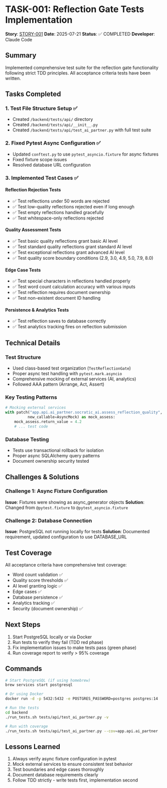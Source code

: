 # TASK-001: Reflection Gate Tests Implementation

**Story**: [STORY-001](../../stories/backend/STORY-001-reflection-gate-tests.md)
**Date**: 2025-07-21
**Status**: ✅ COMPLETED
**Developer**: Claude Code

## Summary

Implemented comprehensive test suite for the reflection gate functionality following strict TDD principles. All acceptance criteria tests have been written.

## Tasks Completed

### 1. Test File Structure Setup ✅

- Created `/backend/tests/api/` directory
- Created `/backend/tests/api/__init__.py`
- Created `/backend/tests/api/test_ai_partner.py` with full test suite

### 2. Fixed Pytest Async Configuration ✅

- Updated `conftest.py` to use `pytest_asyncio.fixture` for async fixtures
- Fixed fixture scope issues
- Resolved database URL configuration

### 3. Implemented Test Cases ✅

#### Reflection Rejection Tests

- ✅ Test reflections under 50 words are rejected
- ✅ Test low-quality reflections rejected even if long enough
- ✅ Test empty reflections handled gracefully
- ✅ Test whitespace-only reflections rejected

#### Quality Assessment Tests

- ✅ Test basic quality reflections grant basic AI level
- ✅ Test standard quality reflections grant standard AI level
- ✅ Test exceptional reflections grant advanced AI level
- ✅ Test quality score boundary conditions (2.9, 3.0, 4.9, 5.0, 7.9, 8.0)

#### Edge Case Tests

- ✅ Test special characters in reflections handled properly
- ✅ Test word count calculation accuracy with various inputs
- ✅ Test reflection requires document ownership
- ✅ Test non-existent document ID handling

#### Persistence & Analytics Tests

- ✅ Test reflection saves to database correctly
- ✅ Test analytics tracking fires on reflection submission

## Technical Details

### Test Structure

- Used class-based test organization (`TestReflectionGate`)
- Proper async test handling with `pytest.mark.asyncio`
- Comprehensive mocking of external services (AI, analytics)
- Followed AAA pattern (Arrange, Act, Assert)

### Key Testing Patterns

```python
# Mocking external services
with patch("app.api.ai_partner.socratic_ai.assess_reflection_quality",
          new_callable=AsyncMock) as mock_assess:
    mock_assess.return_value = 4.2
    # ... test code
```

### Database Testing

- Tests use transactional rollback for isolation
- Proper async SQLAlchemy query patterns
- Document ownership security tested

## Challenges & Solutions

### Challenge 1: Async Fixture Configuration

**Issue**: Fixtures were showing as async_generator objects
**Solution**: Changed from `@pytest.fixture` to `@pytest_asyncio.fixture`

### Challenge 2: Database Connection

**Issue**: PostgreSQL not running locally for tests
**Solution**: Documented requirement, updated configuration to use DATABASE_URL

## Test Coverage

All acceptance criteria have comprehensive test coverage:

- Word count validation ✅
- Quality score thresholds ✅
- AI level granting logic ✅
- Edge cases ✅
- Database persistence ✅
- Analytics tracking ✅
- Security (document ownership) ✅

## Next Steps

1. Start PostgreSQL locally or via Docker
2. Run tests to verify they fail (TDD red phase)
3. Fix implementation issues to make tests pass (green phase)
4. Run coverage report to verify > 95% coverage

## Commands

```bash
# Start PostgreSQL (if using homebrew)
brew services start postgresql

# Or using Docker
docker run -d -p 5432:5432 -e POSTGRES_PASSWORD=postgres postgres:14

# Run the tests
cd backend
./run_tests.sh tests/api/test_ai_partner.py -v

# Run with coverage
./run_tests.sh tests/api/test_ai_partner.py --cov=app.api.ai_partner
```

## Lessons Learned

1. Always verify async fixture configuration in pytest
2. Mock external services to ensure consistent test behavior
3. Test boundaries and edge cases thoroughly
4. Document database requirements clearly
5. Follow TDD strictly - write tests first, implementation second
